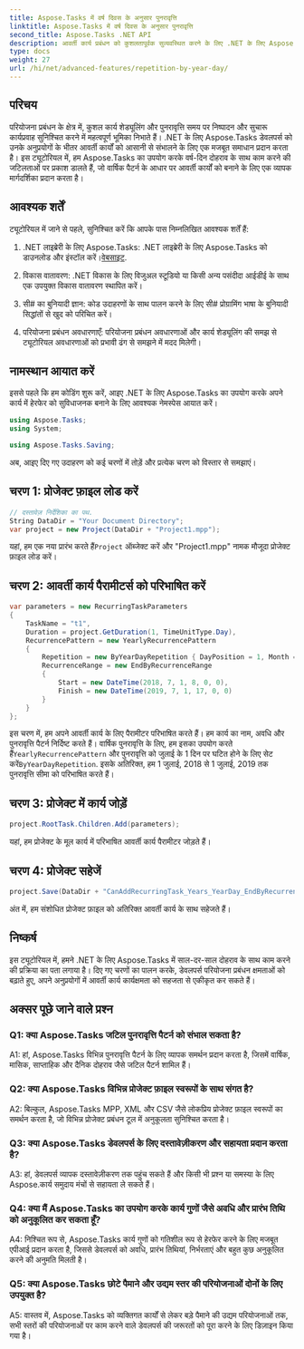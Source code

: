 ```yaml
---
title: Aspose.Tasks में वर्ष दिवस के अनुसार पुनरावृत्ति
linktitle: Aspose.Tasks में वर्ष दिवस के अनुसार पुनरावृत्ति
second_title: Aspose.Tasks .NET API
description: आवर्ती कार्य प्रबंधन को कुशलतापूर्वक सुव्यवस्थित करने के लिए .NET के लिए Aspose.Tasks में वर्ष-दिवस की पुनरावृत्ति को संभालना सीखें।
type: docs
weight: 27
url: /hi/net/advanced-features/repetition-by-year-day/
---
```

## परिचय

परियोजना प्रबंधन के क्षेत्र में, कुशल कार्य शेड्यूलिंग और पुनरावृत्ति समय पर निष्पादन और सुचारू कार्यप्रवाह सुनिश्चित करने में महत्वपूर्ण भूमिका निभाते हैं। .NET के लिए Aspose.Tasks डेवलपर्स को उनके अनुप्रयोगों के भीतर आवर्ती कार्यों को आसानी से संभालने के लिए एक मजबूत समाधान प्रदान करता है। इस ट्यूटोरियल में, हम Aspose.Tasks का उपयोग करके वर्ष-दिन दोहराव के साथ काम करने की जटिलताओं पर प्रकाश डालते हैं, जो वार्षिक पैटर्न के आधार पर आवर्ती कार्यों को बनाने के लिए एक व्यापक मार्गदर्शिका प्रदान करता है।

## आवश्यक शर्तें

ट्यूटोरियल में जाने से पहले, सुनिश्चित करें कि आपके पास निम्नलिखित आवश्यक शर्तें हैं:

1.  .NET लाइब्रेरी के लिए Aspose.Tasks: .NET लाइब्रेरी के लिए Aspose.Tasks को डाउनलोड और इंस्टॉल करें।[वेबसाइट](https://releases.aspose.com/tasks/net/).
   
2. विकास वातावरण: .NET विकास के लिए विजुअल स्टूडियो या किसी अन्य पसंदीदा आईडीई के साथ एक उपयुक्त विकास वातावरण स्थापित करें।

3. सी# का बुनियादी ज्ञान: कोड उदाहरणों के साथ पालन करने के लिए सी# प्रोग्रामिंग भाषा के बुनियादी सिद्धांतों से खुद को परिचित करें।

4. परियोजना प्रबंधन अवधारणाएँ: परियोजना प्रबंधन अवधारणाओं और कार्य शेड्यूलिंग की समझ से ट्यूटोरियल अवधारणाओं को प्रभावी ढंग से समझने में मदद मिलेगी।

## नामस्थान आयात करें

इससे पहले कि हम कोडिंग शुरू करें, आइए .NET के लिए Aspose.Tasks का उपयोग करके अपने कार्य में हेरफेर को सुविधाजनक बनाने के लिए आवश्यक नेमस्पेस आयात करें।

```csharp
using Aspose.Tasks;
using System;

using Aspose.Tasks.Saving;

```

अब, आइए दिए गए उदाहरण को कई चरणों में तोड़ें और प्रत्येक चरण को विस्तार से समझाएं।

## चरण 1: प्रोजेक्ट फ़ाइल लोड करें

```csharp
// दस्तावेज़ निर्देशिका का पथ.
String DataDir = "Your Document Directory";
var project = new Project(DataDir + "Project1.mpp");
```

 यहां, हम एक नया प्रारंभ करते हैं`Project` ऑब्जेक्ट करें और "Project1.mpp" नामक मौजूदा प्रोजेक्ट फ़ाइल लोड करें।

## चरण 2: आवर्ती कार्य पैरामीटर्स को परिभाषित करें

```csharp
var parameters = new RecurringTaskParameters
{
    TaskName = "t1",
    Duration = project.GetDuration(1, TimeUnitType.Day),
    RecurrencePattern = new YearlyRecurrencePattern
    {
        Repetition = new ByYearDayRepetition { DayPosition = 1, Month = Month.July },
        RecurrenceRange = new EndByRecurrenceRange
        {
            Start = new DateTime(2018, 7, 1, 8, 0, 0),
            Finish = new DateTime(2019, 7, 1, 17, 0, 0)
        }
    }
};
```

 इस चरण में, हम अपने आवर्ती कार्य के लिए पैरामीटर परिभाषित करते हैं। हम कार्य का नाम, अवधि और पुनरावृत्ति पैटर्न निर्दिष्ट करते हैं। वार्षिक पुनरावृत्ति के लिए, हम इसका उपयोग करते हैं`YearlyRecurrencePattern` और पुनरावृत्ति को जुलाई के 1 दिन पर घटित होने के लिए सेट करें`ByYearDayRepetition`. इसके अतिरिक्त, हम 1 जुलाई, 2018 से 1 जुलाई, 2019 तक पुनरावृत्ति सीमा को परिभाषित करते हैं।

## चरण 3: प्रोजेक्ट में कार्य जोड़ें

```csharp
project.RootTask.Children.Add(parameters);
```

यहां, हम प्रोजेक्ट के मूल कार्य में परिभाषित आवर्ती कार्य पैरामीटर जोड़ते हैं।

## चरण 4: प्रोजेक्ट सहेजें

```csharp
project.Save(DataDir + "CanAddRecurringTask_Years_YearDay_EndByRecurrenceRange_Test.mpp", SaveFileFormat.Mpp);
```

अंत में, हम संशोधित प्रोजेक्ट फ़ाइल को अतिरिक्त आवर्ती कार्य के साथ सहेजते हैं।

## निष्कर्ष

इस ट्यूटोरियल में, हमने .NET के लिए Aspose.Tasks में साल-दर-साल दोहराव के साथ काम करने की प्रक्रिया का पता लगाया है। दिए गए चरणों का पालन करके, डेवलपर्स परियोजना प्रबंधन क्षमताओं को बढ़ाते हुए, अपने अनुप्रयोगों में आवर्ती कार्य कार्यक्षमता को सहजता से एकीकृत कर सकते हैं।

## अक्सर पूछे जाने वाले प्रश्न

### Q1: क्या Aspose.Tasks जटिल पुनरावृत्ति पैटर्न को संभाल सकता है?

A1: हां, Aspose.Tasks विभिन्न पुनरावृत्ति पैटर्न के लिए व्यापक समर्थन प्रदान करता है, जिसमें वार्षिक, मासिक, साप्ताहिक और दैनिक दोहराव जैसे जटिल पैटर्न शामिल हैं।

### Q2: क्या Aspose.Tasks विभिन्न प्रोजेक्ट फ़ाइल स्वरूपों के साथ संगत है?

A2: बिल्कुल, Aspose.Tasks MPP, XML और CSV जैसे लोकप्रिय प्रोजेक्ट फ़ाइल स्वरूपों का समर्थन करता है, जो विभिन्न प्रोजेक्ट प्रबंधन टूल में अनुकूलता सुनिश्चित करता है।

### Q3: क्या Aspose.Tasks डेवलपर्स के लिए दस्तावेज़ीकरण और सहायता प्रदान करता है?

A3: हां, डेवलपर्स व्यापक दस्तावेज़ीकरण तक पहुंच सकते हैं और किसी भी प्रश्न या समस्या के लिए Aspose.कार्य समुदाय मंचों से सहायता ले सकते हैं।

### Q4: क्या मैं Aspose.Tasks का उपयोग करके कार्य गुणों जैसे अवधि और प्रारंभ तिथि को अनुकूलित कर सकता हूँ?

A4: निश्चित रूप से, Aspose.Tasks कार्य गुणों को गतिशील रूप से हेरफेर करने के लिए मजबूत एपीआई प्रदान करता है, जिससे डेवलपर्स को अवधि, प्रारंभ तिथियां, निर्भरताएं और बहुत कुछ अनुकूलित करने की अनुमति मिलती है।

### Q5: क्या Aspose.Tasks छोटे पैमाने और उद्यम स्तर की परियोजनाओं दोनों के लिए उपयुक्त है?

A5: वास्तव में, Aspose.Tasks को व्यक्तिगत कार्यों से लेकर बड़े पैमाने की उद्यम परियोजनाओं तक, सभी स्तरों की परियोजनाओं पर काम करने वाले डेवलपर्स की जरूरतों को पूरा करने के लिए डिज़ाइन किया गया है।